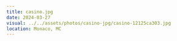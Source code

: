 ```yaml
---
title: casino.jpg
date: 2024-03-27
visual: ../../assets/photos/casino-jpg/casino-12125ca303.jpg
location: Monaco, MC
---
```

